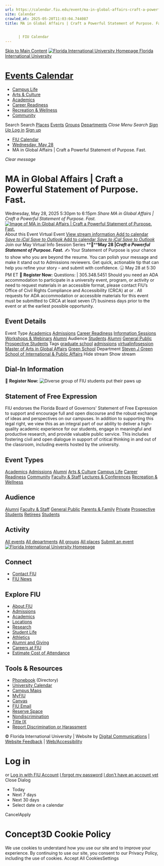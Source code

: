 ```yaml
---
url: https://calendar.fiu.edu/event/ma-in-global-affairs-craft-a-powerful-statement-of-purpose-fast
site: Calendar
crawled_at: 2025-05-20T11:03:04.744087
title: MA in Global Affairs | Craft a Powerful Statement of Purpose. Fast.
    
    
      | FIU Calendar
---
```


[Skip to Main Content](https://calendar.fiu.edu/event/ma-in-global-affairs-craft-a-powerful-statement-of-purpose-fast#main-content)
[![Florida International University Homepage](https://digicdn.fiu.edu/core/_assets/images/logo-top.png) Florida International University](https://www.fiu.edu)
# [Events Calendar ](https://calendar.fiu.edu/)
  * [Campus Life](https://calendar.fiu.edu/calendar?event_types%5B%5D=127595)
  * [Arts & Culture](https://calendar.fiu.edu/calendar?event_types%5B%5D=127590)
  * [Academics](https://calendar.fiu.edu/calendar?event_types%5B%5D=127582)
  * [Career Readiness](https://calendar.fiu.edu/calendar?event_types%5B%5D=127584)
  * [Recreation & Wellness](https://calendar.fiu.edu/calendar?event_types%5B%5D=127603)
  * [Community](https://calendar.fiu.edu/calendar?event_types%5B%5D=127601)


Search Search
[Places](https://calendar.fiu.edu/search/places) [Events](https://calendar.fiu.edu/calendar) [Groups](https://calendar.fiu.edu/search/groups) [Departments](https://calendar.fiu.edu/search/departments)
_Close Menu_
_Search_ [ _Sign Up_ ](https://calendar.fiu.edu/signup)
[Log in](https://calendar.fiu.edu/auth/shib_login?previous_url=https%3A%2F%2Fcalendar.fiu.edu%2Fevent%2Fma-in-global-affairs-craft-a-powerful-statement-of-purpose-fast) [Sign up](https://calendar.fiu.edu/signup)
  * [FIU Calendar](https://calendar.fiu.edu/)
  * [Wednesday, May 28](https://calendar.fiu.edu/calendar/day/2025/5/28)
  * MA in Global Affairs | Craft a Powerful Statement of Purpose. Fast.


_Clear message_
# MA in Global Affairs | Craft a Powerful Statement of Purpose. Fast.
Wednesday, May 28, 2025 5:30pm to 6:15pm 
_Share MA in Global Affairs | Craft a Powerful Statement of Purpose. Fast._
[ ![Image of MA in Global Affairs | Craft a Powerful Statement of Purpose. Fast.](https://localist-images.azureedge.net/photos/49419613994052/card/c4b6922ae317819282cb026c64bd2759760c556d.jpg) ](https://calendar.fiu.edu/photo/49419613994052)
About this Event
Virtual Event [View stream information ](https://calendar.fiu.edu/event/ma-in-global-affairs-craft-a-powerful-statement-of-purpose-fast#about_stream)
[Add to calendar ](https://calendar.fiu.edu/event/ma-in-global-affairs-craft-a-powerful-statement-of-purpose-fast)
[ _Save to iCal_ ](https://calendar.fiu.edu/event/ma-in-global-affairs-craft-a-powerful-statement-of-purpose-fast.ics "Save to iCal") [ _Save to Outlook_ ](https://calendar.fiu.edu/event/ma-in-global-affairs-craft-a-powerful-statement-of-purpose-fast.ics "Save to Outlook")
[Add to calendar ](https://calendar.fiu.edu/event/ma-in-global-affairs-craft-a-powerful-statement-of-purpose-fast)
[ _Save to iCal_ ](https://calendar.fiu.edu/event/ma-in-global-affairs-craft-a-powerful-statement-of-purpose-fast.ics "Save to iCal") [ _Save to Outlook_ ](https://calendar.fiu.edu/event/ma-in-global-affairs-craft-a-powerful-statement-of-purpose-fast.ics "Save to Outlook")
Join our May Virtual Info Session Series
**📅****May 28 |_Craft a Powerful Statement of Purpose. Fast._**
✍️ Your Statement of Purpose is your chance to show who you are beyond the resume. You can polish your message and make it stand out to Admissions reviewers. Get quick, actionable tip that can help you refine your story – and submit with confidence.
🕠 May 28 at 5:30 PM ET 🔗 **Register Now:**
Questions: | 305.348.5451
Should you need an ADA accommodation to participate in a university event, program, or activity or need to request materials in an accessible format, please contact FIU’s Office of Civil Rights Compliance and Accessibility (CRCA) at or . All requests for ADA accommodation or accessible materials for this event must be submitted to CRCA at least seven (7) business days prior to the event or at the earliest possible opportunity. 
## Event Details
Event Type
[Academics](https://calendar.fiu.edu/search/events?event_types%5B%5D=127582) [Admissions](https://calendar.fiu.edu/search/events?event_types%5B%5D=127583) [Career Readiness](https://calendar.fiu.edu/search/events?event_types%5B%5D=127584) [Information Sessions](https://calendar.fiu.edu/search/events?event_types%5B%5D=127586) [Workshops & Webinars](https://calendar.fiu.edu/search/events?event_types%5B%5D=127588) [Alumni](https://calendar.fiu.edu/search/events?event_types%5B%5D=127589)
Audience
[Students](https://calendar.fiu.edu/search/events?event_types%5B%5D=121719) [Alumni](https://calendar.fiu.edu/search/events?event_types%5B%5D=121721) [General Public](https://calendar.fiu.edu/search/events?event_types%5B%5D=121722) [Prospective Students](https://calendar.fiu.edu/search/events?event_types%5B%5D=121723)
Tags
[graduate school](https://calendar.fiu.edu/search/events?event_types%5B%5D=7507) [admissions](https://calendar.fiu.edu/search/events?event_types%5B%5D=18663) [virtualinfosession](https://calendar.fiu.edu/search/events?event_types%5B%5D=33998623365625) [Master of Arts in Global Affairs](https://calendar.fiu.edu/search/events?event_types%5B%5D=43456297645934) [Green School](https://calendar.fiu.edu/search/events?event_types%5B%5D=44587365107971)
Department
[Steven J Green School of International & Public Affairs](https://calendar.fiu.edu/department/steven_j_green_school_of_international_public_affairs)
Hide stream Show stream
## Dial-In Information
🔗 **Register Now:**
![Diverse group of FIU students put their paws up](https://www.fiu.edu/_assets/images/thumbnail-students-paw.jpg)
## Statement of Free Expression
FIU endorses the Florida Board of Governors' Statement of Free Expression to support and encourage full and open discourse and the robust exchange of ideas and perspectives on our campuses. In addition to supporting this legal right, we view this as an integral part of our ability to deliver a high-quality academic experience for our students, engage in meaningful and productive research, and provide valuable public service. This includes fostering civil and open dialogue in support of critical thinking in and out of the classroom, including events hosted by the university.
## Event Types
[Academics](https://calendar.fiu.edu/calendar?event_types%5B%5D=127582)
[Admissions](https://calendar.fiu.edu/calendar?event_types%5B%5D=127583)
[Alumni](https://calendar.fiu.edu/calendar?event_types%5B%5D=127589)
[Arts & Culture](https://calendar.fiu.edu/calendar?event_types%5B%5D=127590)
[Campus Life](https://calendar.fiu.edu/calendar?event_types%5B%5D=127595)
[Career Readiness](https://calendar.fiu.edu/calendar?event_types%5B%5D=127584)
[Community](https://calendar.fiu.edu/calendar?event_types%5B%5D=127601)
[Faculty & Staff](https://calendar.fiu.edu/calendar?event_types%5B%5D=127602)
[Lectures & Conferences](https://calendar.fiu.edu/calendar?event_types%5B%5D=127587)
[Recreation & Wellness](https://calendar.fiu.edu/calendar?event_types%5B%5D=127603)
## Audience
[Alumni](https://calendar.fiu.edu/calendar?event_types%5B%5D=121721)
[Faculty & Staff](https://calendar.fiu.edu/calendar?event_types%5B%5D=121720)
[General Public](https://calendar.fiu.edu/calendar?event_types%5B%5D=121722)
[Parents & Family](https://calendar.fiu.edu/calendar?event_types%5B%5D=36918157286658)
[Private](https://calendar.fiu.edu/calendar?event_types%5B%5D=129753)
[Prospective Students](https://calendar.fiu.edu/calendar?event_types%5B%5D=121723)
[Retirees](https://calendar.fiu.edu/calendar?event_types%5B%5D=37290279036119)
[Students](https://calendar.fiu.edu/calendar?event_types%5B%5D=121719)
## Activity
[All events](https://calendar.fiu.edu/search?what=events)
[All departments](https://calendar.fiu.edu/search/departments)
[All groups](https://calendar.fiu.edu/search?what=groups)
[All places](https://calendar.fiu.edu/search?what=places)
[Submit an event](https://calendar.fiu.edu/admin/events/new/basic-information)
[ ![Florida International University Homepage](https://digicdn.fiu.edu/core/_assets/images/footer-logo.svg) ](https://www.fiu.edu/)
## Connect
  * [Contact FIU](https://www.fiu.edu/about/contact-us/index.html)
  * [FIU News](https://news.fiu.edu/)


## Explore FIU
  * [About FIU](https://www.fiu.edu/about/index.html)
  * [Admissions](https://www.fiu.edu/admissions/index.html)
  * [Academics](https://www.fiu.edu/academics/index.html)
  * [Locations](https://www.fiu.edu/locations/index.html)
  * [Research](https://www.fiu.edu/research/index.html)
  * [Student Life](https://www.fiu.edu/student-life/index.html)
  * [Athletics](https://www.fiu.edu/athletics/index.html)
  * [Alumni and Giving](https://www.fiu.edu/alumni-and-giving/index.html)
  * [Careers at FIU](https://hr.fiu.edu/careers/)
  * [Estimate Cost of Attendance](https://onestop.fiu.edu/finances/estimate-your-costs/)


## Tools & Resources
  * [Phonebook](https://phonebook.fiu.edu) (Directory)
  * [University Calendar](https://calendar.fiu.edu/)
  * [Campus Maps](https://campusmaps.fiu.edu/)
  * [MyFIU](https://my.fiu.edu/)
  * [Canvas](https://canvas.fiu.edu)
  * [FIU Email](http://mail.fiu.edu/)
  * [Reserve Space](https://reservespace.fiu.edu/make-reservation/)
  * [Nondiscrimination](https://ace.fiu.edu/civil-rights-and-accessibility/harassment-and-discrimination/)
  * [Title IX](https://ace.fiu.edu/title-ix/)
  * [Report Discrimination or Harassment](https://report.fiu.edu/)


© Florida International University  | Website by [Digital Communications](https://stratcomm.fiu.edu/digital-print/websites/) | [Website Feedback](https://webforms.fiu.edu/view.php?id=370774&element_5=https://calendar.fiu.edu/https://calendar.fiu.edu/) | [Web/Accessibility](https://accessibility.fiu.edu/)
# Log in
or
[Log in with FIU Account](https://calendar.fiu.edu/auth/shib_login?previous_url=https%3A%2F%2Fcalendar.fiu.edu%2Fevent%2Fma-in-global-affairs-craft-a-powerful-statement-of-purpose-fast)
[I forgot my password](https://calendar.fiu.edu/auth/forgot) [I don't have an account yet](https://calendar.fiu.edu/signup)
Close Dialog
  * Today
  * Next 7 days
  * Next 30 days
  * Select date on a calendar


CancelApply
# Concept3D Cookie Policy
We use cookies to understand how you use our site and to improve your experience. By continuing to use our site, you consent to our Privacy Policy, including the use of cookies. 
Accept All CookiesSettings
